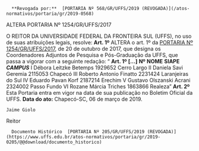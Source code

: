       **Revogada por:**  [PORTARIA Nº 568/GR/UFFS/2019 (REVOGADA)](/atos-normativos/portaria/gr/2019-0568) 

   ALTERA PORTARIA Nº 1254/GR/UFFS/2017  

 O REITOR DA UNIVERSIDADE FEDERAL DA FRONTEIRA SUL (UFFS), no uso de suas atribuições legais, resolve:   **Art. 1º**  ALTERA o art. 1º da [PORTARIA Nº 1254/GR/UFFS/2017](https://www.uffs.edu.br/atos-normativos/portaria/gr/2017-1254), de 20 de outubro de 2017, que designa os Coordenadores Adjuntos de Pesquisa e Pós-Graduação da UFFS, que passa a vigorar com a seguinte redação: “ **Art. 1º** **[...]**     **Nº**    **NOME**   **SIAPE**    ***CAMPUS***      I   Débora Leitzke Betemps   1929652   Cerro Largo     II   Daniela Savi Geremia   2115053   Chapecó     III   Roberto Antonio Finatto   2231424   Laranjeiras do Sul     IV   Eduardo Pavan Korf   2187214   Erechim     V   Gustavo Olszanski Acrani   2324002   Passo Fundo     VI   Rozane Márcia Triches   1863866   Realeza”       **Art. 2º**  Esta Portaria entra em vigor na data de sua publicação no Boletim Oficial da UFFS.      **Data do ato:** Chapecó-SC, 06 de março de 2019.   
 

    Jaime Giolo   
 Reitor 

      Documento Histórico  [PORTARIA Nº 205/GR/UFFS/2019 (REVOGADA)](https://www.uffs.edu.br/atos-normativos/portaria/gr/2019-0205/@@download/documento_historico)     
      